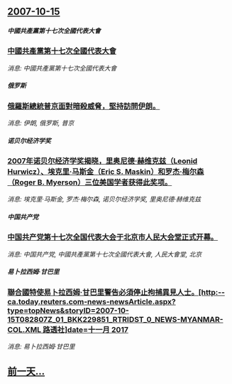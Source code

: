 ## [2007-10-15](/news/2007/10/15/index.md)

##### 中國共產黨第十七次全國代表大會
### [ 中國共產黨第十七次全國代表大會](/news/2007/10/15/中國共產黨第十七次全國代表大會.md)
_消息: 中國共產黨第十七次全國代表大會_

##### 俄罗斯
### [俄羅斯總統普京面對暗殺威脅，堅持訪問伊朗。](/news/2007/10/15/俄羅斯總統普京面對暗殺威脅-堅持訪問伊朗.md)
_消息: 伊朗, 俄罗斯, 普京_

##### 诺贝尔经济学奖
### [2007年诺贝尔经济学奖揭晓，里奥尼德·赫维克兹（Leonid Hurwicz）、埃克里·马斯金（Eric S. Maskin）和罗杰·梅尔森（Roger B. Myerson）三位美国学者获得此奖项。](/news/2007/10/15/2007年诺贝尔经济学奖揭晓-里奥尼德-赫维克兹-Leonid-Hurwicz-埃克里-马斯金-Eric-S-Mas.md)
_消息: 埃克里·马斯金, 罗杰·梅尔森, 诺贝尔经济学奖, 里奥尼德·赫维克兹_

##### 中国共产党
### [中国共产党第十七次全国代表大会于北京市人民大会堂正式开幕。 ](/news/2007/10/15/中国共产党第十七次全国代表大会于北京市人民大会堂正式开幕.md)
_消息: 中国共产党, 中國共產黨第十七次全國代表大會, 人民大會堂, 北京_

##### 易卜拉西姆·甘巴里
### [聯合國特使易卜拉西姆·甘巴里警告必須停止拘捕異見人士。[http:--ca.today.reuters.com-news-newsArticle.aspx?type=topNews&storyID=2007-10-15T082807Z_01_BKK229851_RTRIDST_0_NEWS-MYANMAR-COL.XML 路透社]date=十一月 2017 ](/news/2007/10/15/聯合國特使易卜拉西姆-甘巴里警告必須停止拘捕異見人士-http-catodayreuterscom-news.md)
_消息: 易卜拉西姆·甘巴里_

## [前一天...](/news/2007/10/14/index.md)

